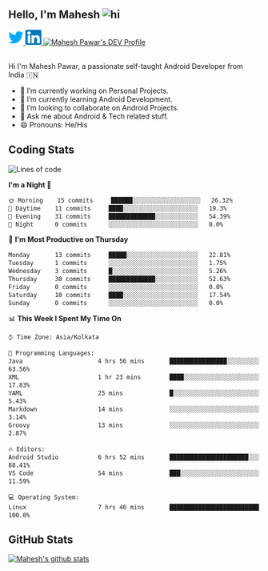 ## Hello, I'm Mahesh <img src="https://user-images.githubusercontent.com/1303154/88677602-1635ba80-d120-11ea-84d8-d263ba5fc3c0.gif" width="28px" alt="hi">

<a href="https://twitter.com/maheshvpawar">
  <img src="assets/twitter.svg" alt="Mahesh Pawar's Twitter Profile" height="30" width="30">
</a>
<a href="https://www.linkedin.com/in/mahesh-pawar/">
  <img src="assets/linkedin.svg" alt="Mahesh Pawar's LinkedInProfile" height="30" width="32">
</a>
<a href="https://dev.to/maheshpawar">
  <img src="https://d2fltix0v2e0sb.cloudfront.net/dev-badge.svg" alt="Mahesh Pawar's DEV Profile" height="30" width="32">
</a>
<br></br>

Hi I'm  Mahesh Pawar, a passionate self-taught Android Developer from India 🇮🇳
- 🔭 I’m currently working on Personal Projects.
- 🌱 I’m currently learning Android Development.
- 👯 I’m looking to collaborate on Android Projects.
- 💬 Ask me about Android & Tech related stuff.
- 😄 Pronouns: He/His

## Coding Stats

<!--START_SECTION:waka-->
![Lines of code](https://img.shields.io/badge/From%20Hello%20World%20I%27ve%20Written-4505%20lines%20of%20code-blue)

**I'm a Night 🦉** 

```text
🌞 Morning    15 commits     ██████░░░░░░░░░░░░░░░░░░░   26.32% 
🌆 Daytime    11 commits     ████░░░░░░░░░░░░░░░░░░░░░   19.3% 
🌃 Evening    31 commits     █████████████░░░░░░░░░░░░   54.39% 
🌙 Night      0 commits      ░░░░░░░░░░░░░░░░░░░░░░░░░   0.0%

```
📅 **I'm Most Productive on Thursday** 

```text
Monday       13 commits     █████░░░░░░░░░░░░░░░░░░░░   22.81% 
Tuesday      1 commits      ░░░░░░░░░░░░░░░░░░░░░░░░░   1.75% 
Wednesday    3 commits      █░░░░░░░░░░░░░░░░░░░░░░░░   5.26% 
Thursday     30 commits     █████████████░░░░░░░░░░░░   52.63% 
Friday       0 commits      ░░░░░░░░░░░░░░░░░░░░░░░░░   0.0% 
Saturday     10 commits     ████░░░░░░░░░░░░░░░░░░░░░   17.54% 
Sunday       0 commits      ░░░░░░░░░░░░░░░░░░░░░░░░░   0.0%

```


📊 **This Week I Spent My Time On** 

```text
⌚︎ Time Zone: Asia/Kolkata

💬 Programming Languages: 
Java                     4 hrs 56 mins       ████████████████░░░░░░░░░   63.56% 
XML                      1 hr 23 mins        ████░░░░░░░░░░░░░░░░░░░░░   17.83% 
YAML                     25 mins             █░░░░░░░░░░░░░░░░░░░░░░░░   5.43% 
Markdown                 14 mins             ░░░░░░░░░░░░░░░░░░░░░░░░░   3.14% 
Groovy                   13 mins             ░░░░░░░░░░░░░░░░░░░░░░░░░   2.87%

🔥 Editors: 
Android Studio           6 hrs 52 mins       ██████████████████████░░░   88.41% 
VS Code                  54 mins             ███░░░░░░░░░░░░░░░░░░░░░░   11.59%

💻 Operating System: 
Linux                    7 hrs 46 mins       █████████████████████████   100.0%

```


<!--END_SECTION:waka-->

## GitHub Stats

[![Mahesh's github stats](https://github-readme-stats.vercel.app/api?username=maheshvpawar&count_private=true&show_icons=true)](https://github.com/anuraghazra/github-readme-stats)
